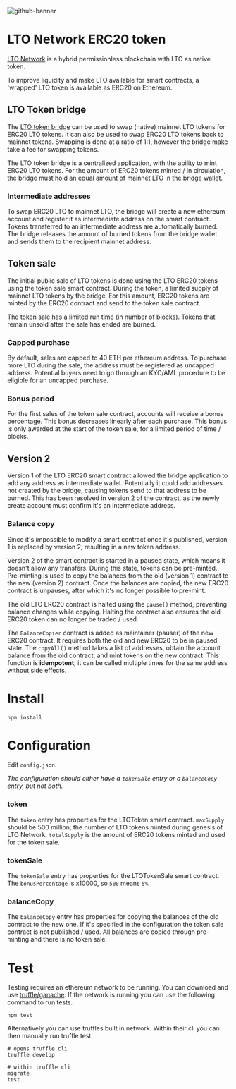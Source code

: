 ![github-banner](https://user-images.githubusercontent.com/100821/108692834-6a115200-74fd-11eb-92df-ee07bf62b386.png)

# LTO Network ERC20 token 

[LTO Network](https://ltonetwork.com) is a hybrid permissionless blockchain with LTO as native token.

To improve liquidity and make LTO available for smart contracts, a 'wrapped' LTO token is available as ERC20 on
Ethereum.

## LTO Token bridge

The [LTO token bridge](https://docs.ltonetwork.com/v/edge/tutorials/buying-and-staking-lto/using-the-lto-bridge)
can be used to swap (native) mainnet LTO tokens for ERC20 LTO tokens. It can also be used to swap ERC20 LTO tokens
back to mainnet tokens. Swapping is done at a ratio of 1:1, however the bridge make take a fee for swapping tokens.

The LTO token bridge is a centralized application, with the ability to mint ERC20 LTO tokens. For the amount of ERC20
tokens minted / in circulation, the bridge must hold an equal amount of mainnet LTO in the
[bridge wallet](https://explorer.lto.network/address/3JugjxT51cTjWAsgnQK4SpmMqK6qua1VpXH).

### Intermediate addresses

To swap ERC20 LTO to mainnet LTO, the bridge will create a new ethereum account and register it as intermediate
address on the smart contract. Tokens transferred to an intermediate address are automatically burned. The bridge
releases the amount of burned tokens from the bridge wallet and sends them to the recipient mainnet address.

## Token sale

The initial public sale of LTO tokens is done using the LTO ERC20 tokens using the token sale smart contract. During
the token, a limited supply of mainnet LTO tokens by the bridge. For this amount, ERC20 tokens are minted by the ERC20
contract and send to the token sale contract.

The token sale has a limited run time (in number of blocks). Tokens that remain unsold after the sale has ended are
burned.

### Capped purchase

By default, sales are capped to 40 ETH per ethereum address. To purchase more LTO during the sale, the address must
be registered as uncapped address. Potential buyers need to go through an KYC/AML procedure to be eligible for an
uncapped purchase.

### Bonus period

For the first sales of the token sale contract, accounts will receive a bonus percentage. This bonus decreases
linearly after each purchase. This bonus is only awarded at the start of the token sale, for a limited period of
time / blocks.

## Version 2

Version 1 of the LTO ERC20 smart contract allowed the bridge application to add any address as intermediate wallet.
Potentially it could add addresses not created by the bridge, causing tokens send to that address to be burned. This
has been resolved in version 2 of the contract, as the newly create account must confirm it's an intermediate address.

### Balance copy

Since it's impossible to modify a smart contract once it's published, version 1 is replaced by version 2, resulting in
a new token address.

Version 2 of the smart contract is started in a paused state, which means it doesn't allow any transfers. During this
state, tokens can be pre-minted. Pre-minting is used to copy the balances from the old (version 1) contract to the new
(version 2) contract. Once the balances are copied, the new ERC20 contract is unpauses, after which it's no longer
possible to pre-mint.

The old LTO ERC20 contract is halted using the `pause()` method, preventing balance changes while copying. Halting the
contract also ensures the old ERC20 token can no longer be traded / used.

The `BalanceCopier` contract is added as maintainer (pauser) of the new ERC20 contract. It requires both the old and
new ERC20 to be in paused state. The `copyAll()` method takes a list of addresses, obtain the account balance from the
old contract, and mint tokens on the new contract. This function is **idempotent**; it can be called multiple times for
the same address without side effects.

# Install
```
npm install
```

# Configuration

Edit `config.json`.

_The configuration should either have a `tokenSale` entry or a `balanceCopy` entry, but not both._

### token

The `token` entry has properties for the LTOToken smart contract. `maxSupply` should be 500 million; the number of LTO
tokens minted during genesis of LTO Network. `totalSupply` is the amount of ERC20 tokens minted and used for the token
sale.

### tokenSale

The `tokenSale` entry has properties for the LTOTokenSale smart contract. The `bonusPercentage` is x10000, so `500`
means `5%`.

### balanceCopy

The `balanceCopy` entry has properties for copying the balances of the old contract to the new one. If it's specified
in the configuration the token sale contract is not published / used. All balances are copied through pre-minting and
there is no token sale.

# Test
Testing requires an ethereum network to be running.
You can download and use [truffle/ganache](https://truffleframework.com/ganache).
If the network is running you can use the following command to run tests.

```
npm test
```

Alternatively you can use truffles built in network.
Within their cli you can then manually run truffle test.

```
# opens truffle cli
truffle develop

# within truffle cli
migrate
test
```

